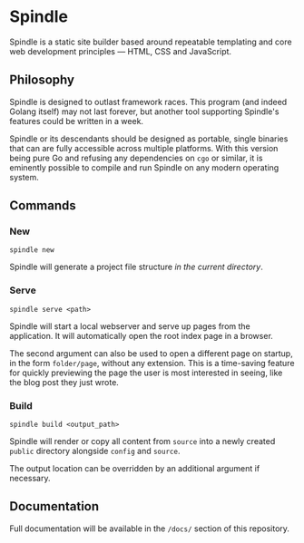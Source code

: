# Spindle

Spindle is a static site builder based around repeatable templating and core web development principles — HTML, CSS and JavaScript.

## Philosophy

Spindle is designed to outlast framework races. This program (and indeed Golang itself) may not last forever, but another tool supporting Spindle's features could be written in a week.

Spindle or its descendants should be designed as portable, single binaries that can are fully accessible across multiple platforms. With this version being pure Go and refusing any dependencies on `cgo` or similar, it is eminently possible to compile and run Spindle on any modern operating system.

## Commands

### New

	spindle new

Spindle will generate a project file structure _in the current directory_.

### Serve

	spindle serve <path>

Spindle will start a local webserver and serve up pages from the application. It will automatically open the root index page in a browser.

The second argument can also be used to open a different page on startup, in the form `folder/page`, without any extension. This is a time-saving feature for quickly previewing the page the user is most interested in seeing, like the blog post they just wrote.

### Build

	spindle build <output_path>

Spindle will render or copy all content from `source` into a newly created `public` directory alongside `config` and `source`.

The output location can be overridden by an additional argument if necessary.

## Documentation

Full documentation will be available in the `/docs/` section of this repository.